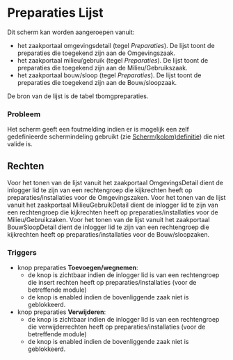 # Preparaties Lijst

Dit scherm kan worden aangeroepen vanuit:

* het zaakportaal omgevingsdetail (tegel *Preparaties*). De lijst toont de preparaties die toegekend zijn aan de Omgevingszaak.
* het zaakportaal milieu/gebruik (tegel *Preparaties*). De lijst toont de preparaties die toegekend zijn aan de Milieu/Gebruikszaak.
* het zaakportaal bouw/sloop (tegel *Preparaties*). De lijst toont de preparaties die toegekend zijn aan de Bouw/sloopzaak.

De bron van de lijst is de tabel tbomgpreparaties.

### Probleem

Het scherm geeft een foutmelding indien er is mogelijk een zelf gedefinieerde schermindeling gebruikt (zie [Scherm(kolom)definitie](/docs/instellen_inrichten/schermdefinitie.md)) die niet valide is.

## Rechten

Voor het tonen van de lijst vanuit het zaakportaal OmgevingsDetail dient de inlogger lid te zijn van een rechtengroep die kijkrechten heeft op preparaties/installaties voor de Omgevingszaken. Voor het tonen van de lijst vanuit het zaakportaal MilieuGebruikDetail dient de inlogger lid te zijn van een rechtengroep die kijkrechten heeft op preparaties/installaties voor de Milieu/Gebruikzaken.
Voor het tonen van de lijst vanuit het zaakportaal BouwSloopDetail dient de inlogger lid te zijn van een rechtengroep die kijkrechten heeft op preparaties/installaties voor de Bouw/sloopzaken.

### Triggers

* knop preparaties **Toevoegen/wegnemen**:
  * de knop is zichtbaar indien de inlogger lid is van een rechtengroep die insert rechten heeft op preparaties/installaties (voor de betreffende module)
  * de knop is enabled indien de bovenliggende zaak niet is geblokkeerd.
* knop preparaties **Verwijderen**:
  * de knop is zichtbaar indien de inlogger lid is van een rechtengroep die verwijderrechten heeft op preparaties/installaties (voor de betreffende module)
  * de knop is enabled indien de bovenliggende zaak niet is geblokkeerd.
